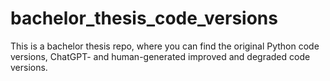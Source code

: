 # bachelor_thesis_code_versions
This is a bachelor thesis repo, where you can find the original Python code versions, ChatGPT- and human-generated improved and degraded code versions.
